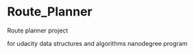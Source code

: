# Route_Planner
Route planner project 

for udacity data structures and algorithms nanodegree program